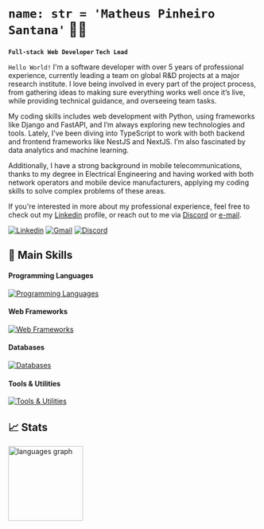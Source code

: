 # **`name: str = 'Matheus Pinheiro Santana'`** 👨‍💻

**`Full-stack Web Developer`**
**`Tech Lead`**

`Hello World!` I'm a software developer with over 5 years of professional experience, currently leading a team on global R&D projects at a major research institute. I love being involved in every part of the project process, from gathering ideas to making sure everything works well once it’s live, while providing technical guidance, and overseeing team tasks.

My coding skills includes web development with Python, using frameworks like Django and FastAPI, and I’m always exploring new technologies and tools. Lately, I’ve been diving into TypeScript to work with both backend and frontend frameworks like NestJS and NextJS. I’m also fascinated by data analytics and machine learning.

Additionally, I have a strong background in mobile telecommunications, thanks to my degree in Electrical Engineering and having worked with both network operators and mobile device manufacturers, applying my coding skills to solve complex problems of these areas.

If you're interested in more about my professional experience, feel free to check out my [Linkedin](https://www.linkedin.com/in/matheus-pinheiro-santana/) profile, or reach out to me via [Discord](http://discordapp.com/users/1233370952629485648) or [e-mail](ailto:matheuspsantana1@gmail.com).


[![Linkedin](https://img.shields.io/badge/LinkedIn-0077B5?style=for-the-badge&logo=linkedin&logoColor=white)](https://www.linkedin.com/in/matheus-pinheiro-santana/)
[![Gmail](https://img.shields.io/badge/Gmail-D14836?style=for-the-badge&logo=gmail&logoColor=white)](mailto:matheuspsantana1@gmail.com)
[![Discord](https://img.shields.io/badge/Discord-7289DA?style=for-the-badge&logo=discord&logoColor=white)](http://discordapp.com/users/1233370952629485648)


## 🥷 Main Skills
#### Programming Languages
[![Programming Languages](https://skillicons.dev/icons?i=py,js,ts,r,matlab)](https://skillicons.dev)
#### Web Frameworks
[![Web Frameworks](https://skillicons.dev/icons?i=django,fastapi,flask)](https://skillicons.dev)
#### Databases
[![Databases](https://skillicons.dev/icons?i=postgres,mysql,sqlite,mongodb)](https://skillicons.dev)
#### Tools & Utilities
[![Tools & Utilities](https://skillicons.dev/icons?i=docker,linux,rabbitmq,redis,html,htmx,css,latex,git,github)](https://skillicons.dev)


## 📈 Stats 
<div style="display: inline_block">
  <!-- <img align="center" src="https://github-readme-stats.vercel.app/api?username=matheuspsantana&hide_title=false&hide_rank=false&show_icons=true&include_all_commits=true&count_private=true&disable_animations=false&locale=en&hide_border=false&theme=apprentice&border_radius=3" height="150" alt="stats graph"  /> -->
  <img align="center" src="https://github-readme-stats.vercel.app/api/top-langs?username=matheuspsantana&locale=en&hide_title=false&layout=compact&card_width=200&langs_count=5&hide_border=false&theme=apprentice&border_radius=3" height="150" alt="languages graph"  />
</div>

